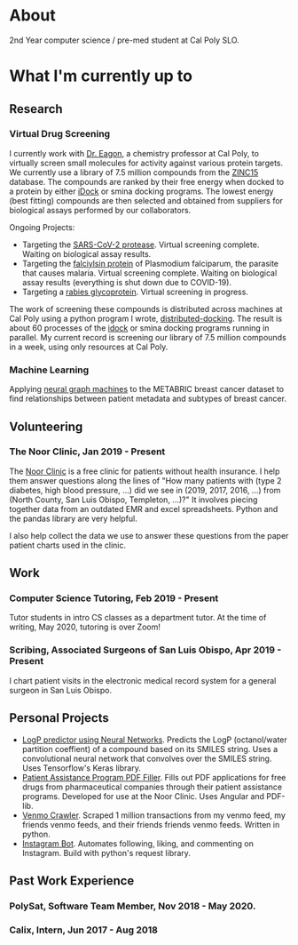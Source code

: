 # About

2nd Year computer science / pre-med student at Cal Poly SLO.


# What I'm currently up to

## Research

### Virtual Drug Screening

I currently work with [Dr. Eagon](https://web.calpoly.edu/~seagon/), a chemistry professor at Cal Poly, to virtually screen small molecules for activity against various protein targets. We currently use a library of 7.5 million compounds from the [ZINC15](http://zinc15.docking.org/) database. The compounds are ranked by their free energy when docked to a protein by either [iDock](https://github.com/HongjianLi/idock) or smina docking programs. The lowest energy (best fitting) compounds are then selected and obtained from suppliers for biological assays performed by our collaborators.

Ongoing Projects:
- Targeting the [SARS-CoV-2 protease](https://cen.acs.org/pharmaceuticals/drug-discovery/Crystal-structures-novel-coronavirus-protease/98/web/2020/03). Virtual screening complete. Waiting on biological assay results.
- Targeting the [falciylsin protein](https://pubmed.ncbi.nlm.nih.gov/12876284/) of Plasmodium falciparum, the parasite that causes malaria. Virtual screening complete. Waiting on biological assay results (everything is shut down due to COVID-19).
- Targeting a [rabies glycoprotein](https://www.rcsb.org/structure/6tou). Virtual screening in progress.

The work of screening these compounds is distributed across machines at Cal Poly using a python program I wrote, [distributed-docking](https://github.com/mcclane/distributed-docking). The result is about 60 processes of the [idock](https://github.com/HongjianLi/idock) or smina docking programs running in parallel. My current record is screening our library of 7.5 million compounds in a week, using only resources at Cal Poly.

### Machine Learning

Applying [neural graph machines](https://arxiv.org/abs/1703.04818) to the METABRIC breast cancer dataset to find relationships between patient metadata and subtypes of breast cancer.

## Volunteering

### The Noor Clinic, Jan 2019 - Present
The [Noor Clinic](https://slonoorfoundation.org/) is a free clinic for patients without health insurance. I help them answer questions along the lines of "How many patients with (type 2 diabetes, high blood pressure, ...) did we see in (2019, 2017, 2016, ...) from (North County, San Luis Obispo, Templeton, ...)?" It involves piecing together data from an outdated EMR and excel spreadsheets. Python and the pandas library are very helpful.

I also help collect the data we use to answer these questions from the paper patient charts used in the clinic.


## Work

### Computer Science Tutoring, Feb 2019 - Present
Tutor students in intro CS classes as a department tutor. At the time of writing, May 2020, tutoring is over Zoom!

### Scribing, Associated Surgeons of San Luis Obispo, Apr 2019 - Present 
I chart patient visits in the electronic medical record system for a general surgeon in San Luis Obispo.

## Personal Projects

+ [LogP predictor using Neural Networks](https://github.com/mcclane/logp-smiles-cnn). Predicts the LogP (octanol/water partition coeffient) of a compound based on its SMILES string. Uses a convolutional neural network that convolves over the SMILES string. Uses Tensorflow's Keras library.
+ [Patient Assistance Program PDF Filler](https://github.com/mcclane/noor-patient-assistance). Fills out PDF applications for free drugs from pharmaceutical companies through their patient assistance programs. Developed for use at the Noor Clinic. Uses Angular and PDF-lib.
+ [Venmo Crawler](https://github.com/mcclane/venmo-crawler). Scraped 1 million transactions from my venmo feed, my friends venmo feeds, and their friends friends venmo feeds. Written in python.
+ [Instagram Bot](https://github.com/mcclane/instagramBot). Automates following, liking, and commenting on Instagram. Build with python's request library.


## Past Work Experience

### PolySat, Software Team Member, Nov 2018 - May 2020.

### Calix, Intern, Jun 2017 - Aug 2018


